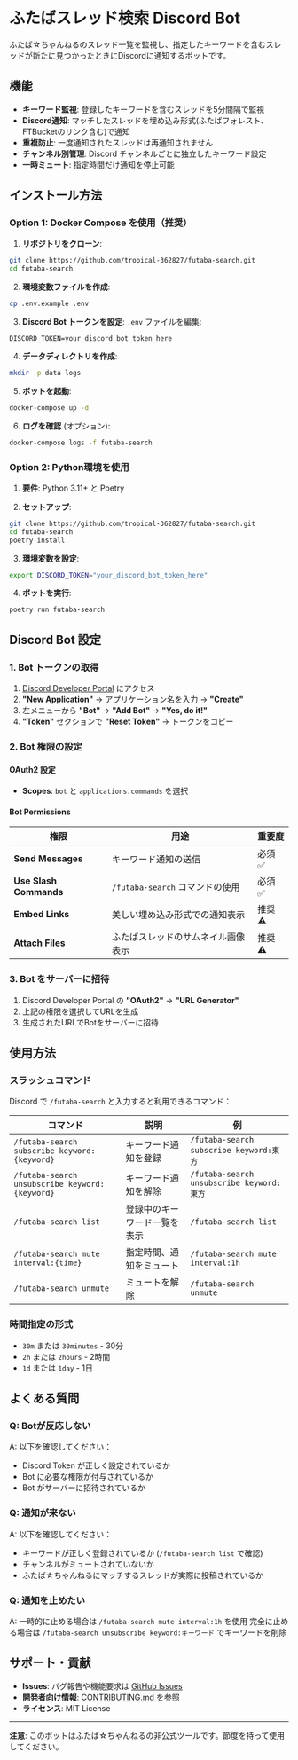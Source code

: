 # ふたばスレッド検索 Discord Bot

ふたば☆ちゃんねるのスレッド一覧を監視し、指定したキーワードを含むスレッドが新たに見つかったときにDiscordに通知するボットです。

## 機能

- **キーワード監視**: 登録したキーワードを含むスレッドを5分間隔で監視
- **Discord通知**: マッチしたスレッドを埋め込み形式(ふたばフォレスト、FTBucketのリンク含む)で通知
- **重複防止**: 一度通知されたスレッドは再通知されません
- **チャンネル別管理**: Discord チャンネルごとに独立したキーワード設定
- **一時ミュート**: 指定時間だけ通知を停止可能

## インストール方法

### Option 1: Docker Compose を使用（推奨）

1. **リポジトリをクローン**:

```bash
git clone https://github.com/tropical-362827/futaba-search.git
cd futaba-search
```

2. **環境変数ファイルを作成**:
```bash
cp .env.example .env
```

3. **Discord Bot トークンを設定**:
`.env` ファイルを編集:
```env
DISCORD_TOKEN=your_discord_bot_token_here
```

4. **データディレクトリを作成**:
```bash
mkdir -p data logs
```

5. **ボットを起動**:
```bash
docker-compose up -d
```

6. **ログを確認** (オプション):
```bash
docker-compose logs -f futaba-search
```

### Option 2: Python環境を使用

1. **要件**: Python 3.11+ と Poetry

2. **セットアップ**:
```bash
git clone https://github.com/tropical-362827/futaba-search.git
cd futaba-search
poetry install
```

3. **環境変数を設定**:
```bash
export DISCORD_TOKEN="your_discord_bot_token_here"
```

4. **ボットを実行**:
```bash
poetry run futaba-search
```

## Discord Bot 設定

### 1. Bot トークンの取得

1. [Discord Developer Portal](https://discord.com/developers/applications) にアクセス
2. **"New Application"** → アプリケーション名を入力 → **"Create"**
3. 左メニューから **"Bot"** → **"Add Bot"** → **"Yes, do it!"**
4. **"Token"** セクションで **"Reset Token"** → トークンをコピー

### 2. Bot 権限の設定

#### OAuth2 設定
- **Scopes**: `bot` と `applications.commands` を選択

#### Bot Permissions
| 権限 | 用途 | 重要度 |
|------|------|--------|
| **Send Messages** | キーワード通知の送信 | 必須 ✅ |
| **Use Slash Commands** | `/futaba-search` コマンドの使用 | 必須 ✅ |
| **Embed Links** | 美しい埋め込み形式での通知表示 | 推奨 ⚠️ |
| **Attach Files** | ふたばスレッドのサムネイル画像表示 | 推奨 ⚠️ |

### 3. Bot をサーバーに招待

1. Discord Developer Portal の **"OAuth2"** → **"URL Generator"**
2. 上記の権限を選択してURLを生成
3. 生成されたURLでBotをサーバーに招待

## 使用方法

### スラッシュコマンド

Discord で `/futaba-search` と入力すると利用できるコマンド：

| コマンド | 説明 | 例 |
|----------|------|-----|
| `/futaba-search subscribe keyword:{keyword}` | キーワード通知を登録 | `/futaba-search subscribe keyword:東方` |
| `/futaba-search unsubscribe keyword:{keyword}` | キーワード通知を解除 | `/futaba-search unsubscribe keyword:東方` |
| `/futaba-search list` | 登録中のキーワード一覧を表示 | `/futaba-search list` |
| `/futaba-search mute interval:{time}` | 指定時間、通知をミュート | `/futaba-search mute interval:1h` |
| `/futaba-search unmute` | ミュートを解除 | `/futaba-search unmute` |

### 時間指定の形式

- `30m` または `30minutes` - 30分
- `2h` または `2hours` - 2時間  
- `1d` または `1day` - 1日

## よくある質問

### Q: Botが反応しない
A: 以下を確認してください：
- Discord Token が正しく設定されているか
- Bot に必要な権限が付与されているか
- Bot がサーバーに招待されているか

### Q: 通知が来ない
A: 以下を確認してください：
- キーワードが正しく登録されているか (`/futaba-search list` で確認)
- チャンネルがミュートされていないか
- ふたば☆ちゃんねるにマッチするスレッドが実際に投稿されているか

### Q: 通知を止めたい
A: 一時的に止める場合は `/futaba-search mute interval:1h` を使用
完全に止める場合は `/futaba-search unsubscribe keyword:キーワード` でキーワードを削除

## サポート・貢献

- **Issues**: バグ報告や機能要求は [GitHub Issues](https://github.com/tropical-362827/futaba-search/issues)
- **開発者向け情報**: [CONTRIBUTING.md](CONTRIBUTING.md) を参照
- **ライセンス**: MIT License

---

**注意**: このボットはふたば☆ちゃんねるの非公式ツールです。節度を持って使用してください。